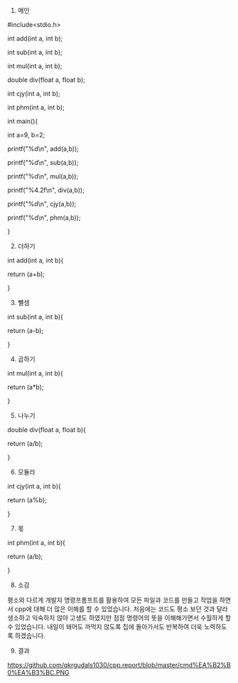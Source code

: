 1. 메인

#include<stdio.h>

int add(int a, int b);

int sub(int a, int b);

int mul(int a, int b);

double div(float a, float b);

int cjy(int a, int b);

int phm(int a, int b);

int main(){

int a=9, b=2;

printf("%d\n", add(a,b));

printf("%d\n", sub(a,b));

printf("%d\n", mul(a,b));

printf("%4.2f\n", div(a,b));

printf("%d\n", cjy(a,b));

printf("%d\n", phm(a,b));

}

2. 더하기

int add(int a, int b){

return (a+b);

}

3. 뺼셈

int sub(int a, int b){

return (a-b);

}

4. 곱하기

int mul(int a, int b){

return (a*b);

}

5. 나누기

double div(float a, float b){

return (a/b);

}

6. 모듈라

int cjy(int a, int b){

return (a%b);

}

7. 몫

int phm(int a, int b){

return (a/b);

}

8. 소감 

평소와 다르게 개발자 명령프롬프트를 활용하여 모든 파일과 코드를 만들고 작업을 하면서 cpp에 대해 더 많은 이해를  할 수 있었습니다. 
처음에는 코드도 평소 보던 것과 달라 생소하고 익숙하지 않아 고생도 하였지만 점점 명령어의 뜻을 이해해가면서 수월하게 할 수 있었습니다.
내일이 돼어도 까먹지 않도록 집에 돌아가서도 반복하여 더욱 노력하도록 하겠습니다.

9. 결과

https://github.com/qkrgudals1030/cpp.report/blob/master/cmd%EA%B2%B0%EA%B3%BC.PNG


